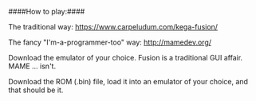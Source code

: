 ####How to play:####

The traditional way: https://www.carpeludum.com/kega-fusion/

The fancy "I'm-a-programmer-too" way: http://mamedev.org/

Download the emulator of your choice. Fusion is a traditional GUI affair. MAME ... isn't.

Download the ROM (.bin) file, load it into an emulator of your choice, and that should be it.
